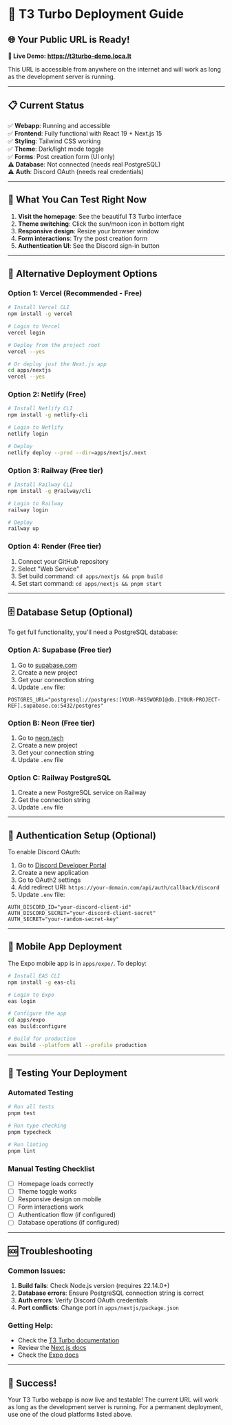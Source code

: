 # 🚀 T3 Turbo Deployment Guide

## 🌐 **Your Public URL is Ready!**

**🔗 Live Demo: https://t3turbo-demo.loca.lt**

This URL is accessible from anywhere on the internet and will work as long as the development server is running.

---

## 📋 Current Status

✅ **Webapp**: Running and accessible  
✅ **Frontend**: Fully functional with React 19 + Next.js 15  
✅ **Styling**: Tailwind CSS working  
✅ **Theme**: Dark/light mode toggle  
✅ **Forms**: Post creation form (UI only)  
⚠️ **Database**: Not connected (needs real PostgreSQL)  
⚠️ **Auth**: Discord OAuth (needs real credentials)  

---

## 🎯 What You Can Test Right Now

1. **Visit the homepage**: See the beautiful T3 Turbo interface
2. **Theme switching**: Click the sun/moon icon in bottom right
3. **Responsive design**: Resize your browser window
4. **Form interactions**: Try the post creation form
5. **Authentication UI**: See the Discord sign-in button

---

## 🔧 Alternative Deployment Options

### Option 1: Vercel (Recommended - Free)

```bash
# Install Vercel CLI
npm install -g vercel

# Login to Vercel
vercel login

# Deploy from the project root
vercel --yes

# Or deploy just the Next.js app
cd apps/nextjs
vercel --yes
```

### Option 2: Netlify (Free)

```bash
# Install Netlify CLI
npm install -g netlify-cli

# Login to Netlify
netlify login

# Deploy
netlify deploy --prod --dir=apps/nextjs/.next
```

### Option 3: Railway (Free tier)

```bash
# Install Railway CLI
npm install -g @railway/cli

# Login to Railway
railway login

# Deploy
railway up
```

### Option 4: Render (Free tier)

1. Connect your GitHub repository
2. Select "Web Service"
3. Set build command: `cd apps/nextjs && pnpm build`
4. Set start command: `cd apps/nextjs && pnpm start`

---

## 🗄️ Database Setup (Optional)

To get full functionality, you'll need a PostgreSQL database:

### Option A: Supabase (Free tier)
1. Go to [supabase.com](https://supabase.com)
2. Create a new project
3. Get your connection string
4. Update `.env` file:

```env
POSTGRES_URL="postgresql://postgres:[YOUR-PASSWORD]@db.[YOUR-PROJECT-REF].supabase.co:5432/postgres"
```

### Option B: Neon (Free tier)
1. Go to [neon.tech](https://neon.tech)
2. Create a new project
3. Get your connection string
4. Update `.env` file

### Option C: Railway PostgreSQL
1. Create a new PostgreSQL service on Railway
2. Get the connection string
3. Update `.env` file

---

## 🔐 Authentication Setup (Optional)

To enable Discord OAuth:

1. Go to [Discord Developer Portal](https://discord.com/developers/applications)
2. Create a new application
3. Go to OAuth2 settings
4. Add redirect URI: `https://your-domain.com/api/auth/callback/discord`
5. Update `.env` file:

```env
AUTH_DISCORD_ID="your-discord-client-id"
AUTH_DISCORD_SECRET="your-discord-client-secret"
AUTH_SECRET="your-random-secret-key"
```

---

## 📱 Mobile App Deployment

The Expo mobile app is in `apps/expo/`. To deploy:

```bash
# Install EAS CLI
npm install -g eas-cli

# Login to Expo
eas login

# Configure the app
cd apps/expo
eas build:configure

# Build for production
eas build --platform all --profile production
```

---

## 🧪 Testing Your Deployment

### Automated Testing
```bash
# Run all tests
pnpm test

# Run type checking
pnpm typecheck

# Run linting
pnpm lint
```

### Manual Testing Checklist
- [ ] Homepage loads correctly
- [ ] Theme toggle works
- [ ] Responsive design on mobile
- [ ] Form interactions work
- [ ] Authentication flow (if configured)
- [ ] Database operations (if configured)

---

## 🆘 Troubleshooting

### Common Issues:

1. **Build fails**: Check Node.js version (requires 22.14.0+)
2. **Database errors**: Ensure PostgreSQL connection string is correct
3. **Auth errors**: Verify Discord OAuth credentials
4. **Port conflicts**: Change port in `apps/nextjs/package.json`

### Getting Help:
- Check the [T3 Turbo documentation](https://github.com/t3-oss/create-t3-turbo)
- Review the [Next.js docs](https://nextjs.org/docs)
- Check the [Expo docs](https://docs.expo.dev)

---

## 🎉 Success!

Your T3 Turbo webapp is now live and testable! The current URL will work as long as the development server is running. For a permanent deployment, use one of the cloud platforms listed above.